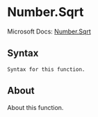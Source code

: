 ---
---

# Number.Sqrt

Microsoft Docs: [Number.Sqrt](https://docs.microsoft.com/en-us/powerquery-m/number-sqrt)

## Syntax

```
Syntax for this function.
```

## About

About this function.

